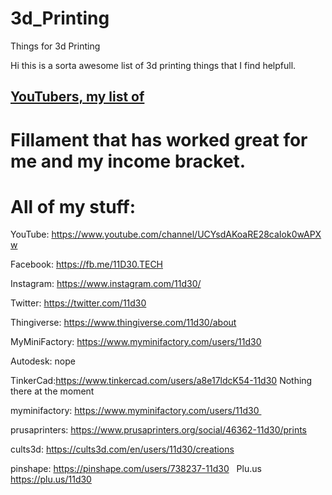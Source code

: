 # 3d_Printing
Things for 3d Printing

Hi this is a sorta awesome list of 3d printing things that I find helpfull.

## [YouTubers, my list of](https://github.com/quedayone/3d_Printing/blob/main/YouTubers.md)

# Fillament that has worked great for me and my income bracket.

# All of my stuff:
YouTube: https://www.youtube.com/channel/UCYsdAKoaRE28caIok0wAPXw

Facebook: https://fb.me/11D30.TECH

Instagram: https://www.instagram.com/11d30/

Twitter: https://twitter.com/11d30

Thingiverse: https://www.thingiverse.com/11d30/about

MyMiniFactory: https://www.myminifactory.com/users/11d30

Autodesk: nope

TinkerCad:https://www.tinkercad.com/users/a8e17ldcK54-11d30 Nothing there at the moment

myminifactory: https://www.myminifactory.com/users/11d30 

prusaprinters: https://www.prusaprinters.org/social/46362-11d30/prints

cults3d: https://cults3d.com/en/users/11d30/creations

pinshape: https://pinshape.com/users/738237-11d30
 
Plu.us
https://plu.us/11d30
